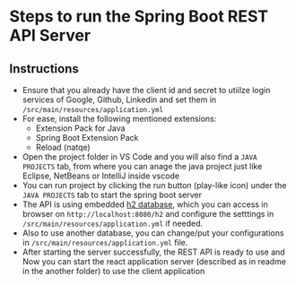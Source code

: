 # Steps to run the Spring Boot REST API Server

## Instructions

-   Ensure that you already have the client id and secret to utiilze login services of Google, Github, Linkedin and set them in `/src/main/resources/application.yml`
-   For ease, install the following mentioned extensions:
    -   Extension Pack for Java
    -   Spring Boot Extension Pack
    -   Reload (natqe)
-   Open the project folder in VS Code and you will also find a `JAVA PROJECTS` tab, from where you can anage the java project just like Eclipse, NetBeans or IntelliJ inside vscode
-   You can run project by clicking the run button (play-like icon) under the `JAVA PROJECTS` tab to start the spring boot server
-   The API is using embedded <u>h2 database</u>, which you can access in browser on `http://localhost:8080/h2` and configure the setttings in `/src/main/resources/application.yml` if needed.
-   Also to use another database, you can change/put your configurations in `/src/main/resources/application.yml` file.
-   After starting the server successfully, the REST API is ready to use and Now you can start the react application server (described as in readme in the another folder) to use the client application
